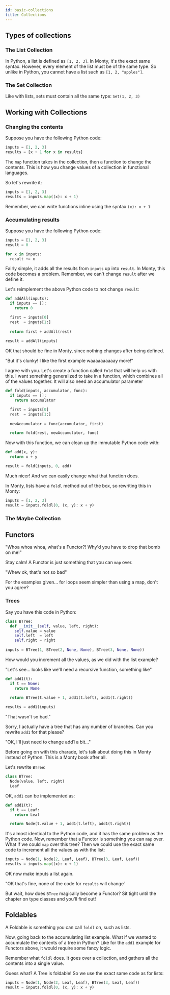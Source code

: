 ```yaml
---
id: basic-collections
title: Collections
---
```


## Types of collections

### The List Collection

In Python, a list is defined as `[1, 2, 3]`. In Monty, it's the exact same syntax. However, every element of the list must be of the same type. So unlike in Python, you cannot have a list such as `[1, 2, "apples"]`.

### The Set Collection

Like with lists, sets must contain all the same type: `Set(1, 2, 3)`

## Working with Collections

### Changing the contents

Suppose you have the following Python code:

```python
inputs = [1, 2, 3]
results = [x + 1 for x in results]
```

The `map` function takes in the collection, then a function to change the contents. This is how you change values of a collection in functional languages.

So let's rewrite it:

```python
inputs = [1, 2, 3]
results = inputs.map((x): x + 1)
```

Remember, we can write functions inline using the syntax `(x): x + 1`

### Accumulating results

Suppose you have the following Python code:

```python
inputs = [1, 2, 3]
result = 0

for x in inputs:
  result += x
```

Fairly simple, it adds all the results from `inputs` up into `result`. In Monty, this code becomes a problem. Remember, we can't change `result` after we define it.

Let's reimplement the above Python code to not change `result`:

```python
def addAll(inputs):
  if inputs == []:
    return 0

  first = inputs[0]
  rest  = inputs[1:]
  
  return first + addAll(rest)
  
result = addAll(inputs)
```

OK that should be fine in Monty, since nothing changes after being defined.

"But it's clunky! I like the first example waaaaaaaaaay more!"

I agree with you. Let's create a function called `fold` that will help us with this. I want something generalized to take in a function, which combines all of the values together. It will also need an accumulator parameter

```python
def fold(inputs, accumulator, func):
  if inputs == []:
    return accumulator

  first = inputs[0]
  rest  = inputs[1:]
  
  newAccumulator = func(accumulator, first)

  return fold(rest, newAccumulator, func)
```

Now with this function, we can clean up the immutable Python code with:

```python
def add(x, y):
  return x + y

result = fold(inputs, 0, add)
```

Much nicer! And we can easily change what that function does.

In Monty, lists have a `foldl` method out of the box, so rewriting this in Monty:

```python
inputs = [1, 2, 3]
result = inputs.foldl(0, (x, y): x + y)
```

### The Maybe Collection

## Functors

"Whoa whoa whoa, what's a Functor?! Why'd you have to drop that bomb on me!"

Stay calm! A Functor is just something that you can `map` over.

"Whew ok, that's not so bad"

For the examples given... for loops seem simpler than using a map, don't you agree?

### Trees

Say you have this code in Python:

```python
class BTree:
  def __init__(self, value, left, right):
    self.value = value
    self.left  = left
    self.right = right
    
inputs = BTree(1, BTree(2, None, None), BTree(3, None, None))
```

How would you increment all the values, as we did with the list example?

"Let's see... looks like we'll need a recursive function, something like"

```python
def add1(t):
  if t == None:
    return None
    
  return BTree(t.value + 1, add1(t.left), add1(t.right))

results = add1(inputs)
```

"That wasn't so bad."

Sorry, I actually have a tree that has any number of branches. Can you rewrite `add1` for that please?

"OK, I'll just need to change add1 a bit..."

Before going on with this charade, let's talk about doing this in Monty instead of Python. This is a Monty book after all.

Let's rewrite `BTree`:

```python
class BTree:
  Node(value, left, right)
  Leaf
```

OK, `add1` can be implemented as:

```python
def add1(t):
  if t == Leaf:
    return Leaf

  return Node(t.value + 1, add1(t.left), add1(t.right))
```

It's almost identical to the Python code, and it has the same problem as the Python code. Now, remember that a Functor is something you can `map` over. What if we could `map` over this tree? Then we could use the exact same code to increment all the values as with the list:

```python
inputs = Node(1, Node(2, Leaf, Leaf), BTree(3, Leaf, Leaf))
results = inputs.map((x): x + 1)
```

OK now make inputs a list again.

"OK that's fine, none of the code for `results` will change`

But wait, how does `BTree` magically become a Functor? Sit tight until the chapter on type classes and you'll find out!

## Foldables

A Foldable is something you can call `foldl` on, such as lists.

Now, going back to the accumulating list example. What if we wanted to accumulate the contents of a tree in Python? Like for the `add1` example for Functors above, it would require some fancy logic.

Remember what `foldl` does. It goes over a collection, and gathers all the contents into a single value.

Guess what? A Tree is foldable! So we use the exact same code as for lists:

```python
inputs = Node(1, Node(2, Leaf, Leaf), BTree(3, Leaf, Leaf))
result = inputs.foldl(0, (x, y): x + y)
```
